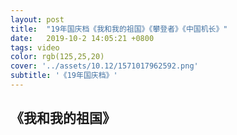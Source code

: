 ```yaml
---
layout: post
title:  "19年国庆档《我和我的祖国》《攀登者》《中国机长》"
date:   2019-10-2 14:05:21 +0800
tags: video
color: rgb(125,25,20)
cover: '../assets/10.12/1571017962592.png'
subtitle: '《19年国庆档》'
---
```


## 《我和我的祖国》

